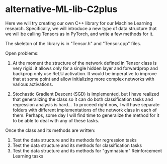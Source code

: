 # alternative-ML-lib-C2plus
Here we will try creating our own C++ library for our Machine Learning research. Specifically, we will introduce a new type of data structure that we will be calling Tensors as in PyTorch, and write a few methods for it.


The skeleton of the library is in "Tensor.h" and "Tensor.cpp" files.


Open problems:

1. At the moment the structure of the network defined in Tensor class is very rigid: it allows only for a single hidden layer and forwardprop and backprop only use ReLU activation. It would be imperative to improve that at some point and allow initializing more complex networks with various activations.

2. Stochastic Gradient Descent (SGD) is implemented, but I have realized that generalizing the class so it can do both classification tasks and regression analysis is hard... To proceed right now, I will have separate folders with different implementations of the network class in each of them. Perhaps, some day I will find time to generalize the method for it to be able to deal with any of these tasks.






Once the class and its methods are written:

1. Test the data structure and its methods for regression tasks
2. Test the data structure and its methods for classification tasks
3. Test the data structure and its methods for "gymnasium" Reinforcement Learning tasks
